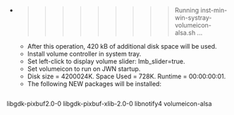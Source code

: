 * >>>>>>>>> Running inst-min-win-systray-volumeicon-alsa.sh ...
  * After this operation, 420 kB of additional disk space will be used.
  * Install volume controller in system tray.
  * Set left-click to display volume slider: lmb_slider=true.
  * Set volumeicon to run on JWN startup.
  * Disk size = 4200024K. Space Used = 728K. Runtime = 00:00:00:01.
  * The following NEW packages will be installed:
  ```bash
libgdk-pixbuf2.0-0 libgdk-pixbuf-xlib-2.0-0 libnotify4 volumeicon-alsa
  ```
